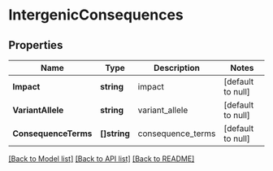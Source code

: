 # IntergenicConsequences

## Properties
Name | Type | Description | Notes
------------ | ------------- | ------------- | -------------
**Impact** | **string** | impact | [default to null]
**VariantAllele** | **string** | variant_allele | [default to null]
**ConsequenceTerms** | **[]string** | consequence_terms | [default to null]

[[Back to Model list]](../README.md#documentation-for-models) [[Back to API list]](../README.md#documentation-for-api-endpoints) [[Back to README]](../README.md)


